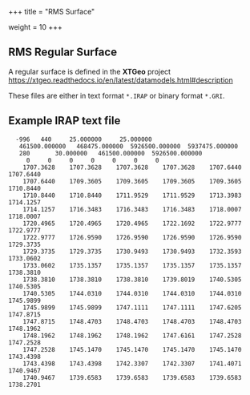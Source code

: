 +++
title = "RMS Surface"

weight = 10
+++

## RMS Regular Surface

A regular surface is defined in the **XTGeo** project
https://xtgeo.readthedocs.io/en/latest/datamodels.html#description

These files are either in text format `*.IRAP` or binary format `*.GRI`.

## Example IRAP text file

```
  -996   440     25.000000     25.000000
   461500.000000   468475.000000  5926500.000000  5937475.000000
   280       30.000000   461500.000000  5926500.000000
     0     0     0     0     0     0     0
    1707.3628    1707.3628    1707.3628    1707.3628    1707.6440    1707.6440
    1707.6440    1709.3605    1709.3605    1709.3605    1709.3605    1710.8440
    1710.8440    1710.8440    1711.9529    1711.9529    1713.3983    1714.1257
    1714.1257    1716.3483    1716.3483    1716.3483    1718.0007    1718.0007
    1720.4965    1720.4965    1720.4965    1722.1692    1722.9777    1722.9777
    1722.9777    1726.9590    1726.9590    1726.9590    1726.9590    1729.3735
    1729.3735    1729.3735    1730.9493    1730.9493    1732.3593    1733.0602
    1733.0602    1735.1357    1735.1357    1735.1357    1735.1357    1738.3810
    1738.3810    1738.3810    1738.3810    1739.8019    1740.5305    1740.5305
    1740.5305    1744.0310    1744.0310    1744.0310    1744.0310    1745.9899
    1745.9899    1745.9899    1747.1111    1747.1111    1747.6205    1747.8715
    1747.8715    1748.4703    1748.4703    1748.4703    1748.4703    1748.1962
    1748.1962    1748.1962    1748.1962    1747.6161    1747.2528    1747.2528
    1747.2528    1745.1470    1745.1470    1745.1470    1745.1470    1743.4398
    1743.4398    1743.4398    1742.3307    1742.3307    1741.4071    1740.9467
    1740.9467    1739.6583    1739.6583    1739.6583    1739.6583    1738.2701
```
